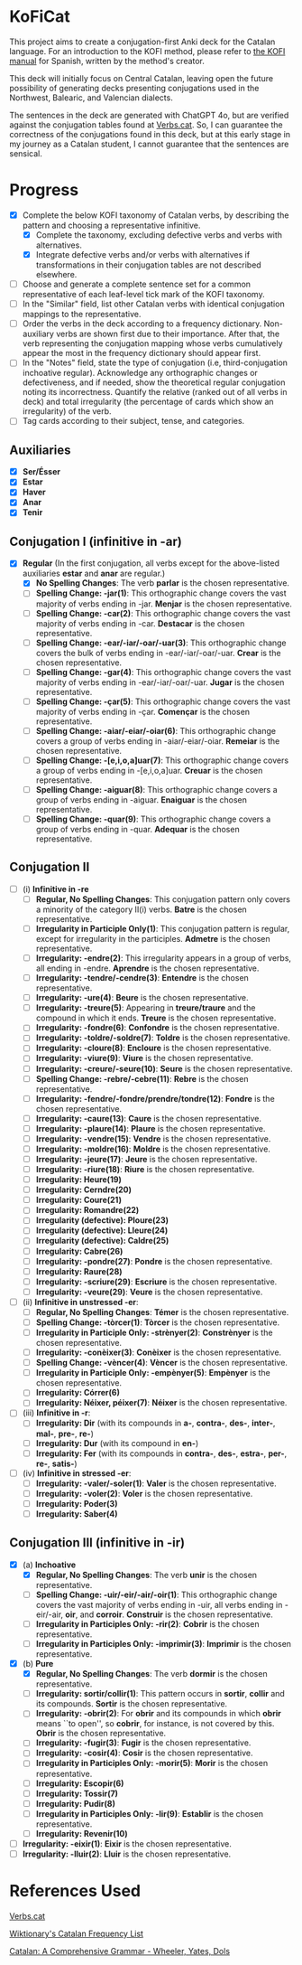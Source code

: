 # KoFiCat

This project aims to create a conjugation-first Anki deck for the Catalan language. For an introduction to the KOFI method, please refer to [the KOFI manual](https://www.asiteaboutnothing.net/w_ultimate_spanish_conjugation.php) for Spanish, written by the method's creator.

This deck will initially focus on Central Catalan, leaving open the future possibility of generating decks presenting conjugations used in the Northwest, Balearic, and Valencian dialects.

The sentences in the deck are generated with ChatGPT 4o, but are verified against the conjugation tables found at [Verbs.cat](https://www.verbs.cat/). So, I can guarantee the correctness of the conjugations found in this deck, but at this early stage in my journey as a Catalan student, I cannot guarantee that the sentences are sensical.

# Progress

- [x] Complete the below KOFI taxonomy of Catalan verbs, by describing the pattern and choosing a representative infinitive.
  - [x] Complete the taxonomy, excluding defective verbs and verbs with alternatives.
  - [x] Integrate defective verbs and/or verbs with alternatives if transformations in their conjugation tables are not described elsewhere.
- [ ] Choose and generate a complete sentence set for a common representative of each leaf-level tick mark of the KOFI taxonomy.
- [ ] In the "Similar" field, list other Catalan verbs with identical conjugation mappings to the representative.
- [ ] Order the verbs in the deck according to a frequency dictionary. Non-auxiliary verbs are shown first due to their importance. After that, the verb representing the conjugation mapping whose verbs cumulatively appear the most in the frequency dictionary should appear first.
- [ ] In the "Notes" field, state the type of conjugation (i.e, third-conjugation inchoative regular). Acknowledge any orthographic changes or defectiveness, and if needed, show the theoretical regular conjugation noting its incorrectness. Quantify the relative (ranked out of all verbs in deck) and total irregularity (the percentage of cards which show an irregularity) of the verb.
- [ ] Tag cards according to their subject, tense, and categories.

## Auxiliaries
- [x] **Ser/Ésser**
- [x] **Estar**
- [x] **Haver**
- [x] **Anar**
- [x] **Tenir**

## Conjugation I (infinitive in -ar)
- [x] **Regular** (In the first conjugation, all verbs except for the above-listed auxiliaries **estar** and **anar** are regular.)
  - [x] **No Spelling Changes**: The verb **parlar** is the chosen representative.
  - [ ] **Spelling Change: -jar(1)**: This orthographic change covers the vast majority of verbs ending in -jar. **Menjar** is the chosen representative.
  - [ ] **Spelling Change: -car(2)**: This orthographic change covers the vast majority of verbs ending in -car. **Destacar** is the chosen representative.
  - [ ] **Spelling Change: -ear/-iar/-oar/-uar(3)**: This orthographic change covers the bulk of verbs ending in -ear/-iar/-oar/-uar. **Crear** is the chosen representative.
  - [ ] **Spelling Change: -gar(4)**: This orthographic change covers the vast majority of verbs ending in -ear/-iar/-oar/-uar. **Jugar** is the chosen representative.
  - [ ] **Spelling Change: -çar(5)**: This orthographic change covers the vast majority of verbs ending in -çar. **Començar** is the chosen representative.
  - [ ] **Spelling Change: -aiar/-eiar/-oiar(6)**: This orthographic change covers a group of verbs ending in -aiar/-eiar/-oiar. **Remeiar** is the chosen representative.
  - [ ] **Spelling Change: -[e,i,o,a]uar(7)**: This orthographic change covers a group of verbs ending in -[e,i,o,a]uar. **Creuar** is the chosen representative.
  - [ ] **Spelling Change: -aiguar(8)**: This orthographic change covers a group of verbs ending in -aiguar. **Enaiguar** is the chosen representative.
  - [ ] **Spelling Change: -quar(9)**: This orthographic change covers a group of verbs ending in -quar. **Adequar** is the chosen representative.

## Conjugation II
- [ ] (i)   **Infinitive in -re**
  - [ ] **Regular, No Spelling Changes**: This conjugation pattern only covers a minority of the category II(i) verbs. **Batre** is the chosen representative.
  - [ ] **Irregularity in Participle Only(1)**: This conjugation pattern is regular, except for irregularity in the participles. **Admetre** is the chosen representative.
  - [ ] **Irregularity: -endre(2)**: This irregularity appears in a group of verbs, all ending in -endre. **Aprendre** is the chosen representative.
  - [ ] **Irregularity: -tendre/-cendre(3)**: **Entendre** is the chosen representative.
  - [ ] **Irregularity: -ure(4)**: **Beure** is the chosen representative.
  - [ ] **Irregularity: -treure(5)**: Appearing in **treure/traure** and the compound in which it ends. **Treure** is the chosen representative.
  - [ ] **Irregularity: -fondre(6)**: **Confondre** is the chosen representative.
  - [ ] **Irregularity: -toldre/-soldre(7)**: **Toldre** is the chosen representative.
  - [ ] **Irregularity: -cloure(8)**: **Encloure** is the chosen representative.
  - [ ] **Irregularity: -viure(9)**: **Viure** is the chosen representative.
  - [ ] **Irregularity: -creure/-seure(10)**: **Seure** is the chosen representative.
  - [ ] **Spelling Change: -rebre/-cebre(11)**: **Rebre** is the chosen representative.
  - [ ] **Irregularity: -fendre/-fondre/prendre/tondre(12)**: **Fondre** is the chosen representative.
  - [ ] **Irregularity: -caure(13)**: **Caure** is the chosen representative.
  - [ ] **Irregularity: -plaure(14)**: **Plaure** is the chosen representative.
  - [ ] **Irregularity: -vendre(15)**: **Vendre** is the chosen representative.
  - [ ] **Irregularity: -moldre(16)**: **Moldre** is the chosen representative.
  - [ ] **Irregularity: -jeure(17)**: **Jeure** is the chosen representative.
  - [ ] **Irregularity: -riure(18)**: **Riure** is the chosen representative.
  - [ ] **Irregularity: Heure(19)**
  - [ ] **Irregularity: Cerndre(20)**
  - [ ] **Irregularity: Coure(21)**
  - [ ] **Irregularity: Romandre(22)**
  - [ ] **Irregularity (defective): Ploure(23)**
  - [ ] **Irregularity (defective): Lleure(24)**
  - [ ] **Irregularity (defective): Caldre(25)**
  - [ ] **Irregularity: Cabre(26)**
  - [ ] **Irregularity: -pondre(27)**: **Pondre** is the chosen representative.
  - [ ] **Irregularity: Raure(28)**
  - [ ] **Irregularity: -scriure(29)**: **Escriure** is the chosen representative.
  - [ ] **Irregularity: -veure(29)**: **Veure** is the chosen representative.
- [ ] (ii)  **Infinitive in unstressed -er**:
  - [ ] **Regular, No Spelling Changes**: **Témer** is the chosen representative.
  - [ ] **Spelling Change: -tòrcer(1)**: **Tòrcer** is the chosen representative.
  - [ ] **Irregularity in Participle Only: -strènyer(2)**: **Constrènyer** is the chosen representative.
  - [ ] **Irregularity: -conèixer(3)**: **Conèixer** is the chosen representative.
  - [ ] **Spelling Change: -vèncer(4)**: **Vèncer** is the chosen representative.
  - [ ] **Irregularity in Participle Only: -empènyer(5)**: **Empènyer** is the chosen representative.
  - [ ] **Irregularity: Córrer(6)**
  - [ ] **Irregularity: Néixer, péixer(7)**: **Néixer** is the chosen representative.
- [ ] (iii) **Infinitive in -r**:
  - [ ] **Irregularity: Dir** (with its compounds in **a-**, **contra-**, **des-**, **inter-**, **mal-**, **pre-**, **re-**)
  - [ ] **Irregularity: Dur** (with its compound in **en-**)
  - [ ] **Irregularity: Fer** (with its compounds in **contra-**, **des-**, **estra-**, **per-**, **re-**, **satis-**)
- [ ] (iv)  **Infinitive in stressed -er**:
  - [ ] **Irregularity: -valer/-soler(1)**: **Valer** is the chosen representative.
  - [ ] **Irregularity: -voler(2)**: **Voler** is the chosen representative.
  - [ ] **Irregularity: Poder(3)**
  - [ ] **Irregularity: Saber(4)**

## Conjugation III (infinitive in -ir)
- [x] (a) **Inchoative**
  - [x] **Regular, No Spelling Changes**: The verb **unir** is the chosen representative.
  - [ ] **Spelling Change: -uir/-eir/-air/-oir(1)**: This orthographic change covers the vast majority of verbs ending in -uir, all verbs ending in -eir/-air, **oir**, and **corroir**. **Construir** is the chosen representative.
  - [ ] **Irregularity in Participles Only: -rir(2)**: **Cobrir** is the chosen representative.
  - [ ] **Irregularity in Participles Only: -imprimir(3)**: **Imprimir** is the chosen representative.

- [x] (b) **Pure**
  - [x] **Regular, No Spelling Changes**: The verb **dormir** is the chosen representative.
  - [ ] **Irregularity: sortir/collir(1)**: This pattern occurs in **sortir**, **collir** and its compounds. **Sortir** is the chosen representative.
  - [ ] **Irregularity: -obrir(2)**: For **obrir** and its compounds in which **obrir** means ``to open'', so **cobrir**, for instance, is not covered by this. **Obrir** is the chosen representative.
  - [ ] **Irregularity: -fugir(3)**: **Fugir** is the chosen representative.
  - [ ] **Irregularity: -cosir(4)**: **Cosir** is the chosen representative.
  - [ ] **Irregularity in Participles Only: -morir(5)**: **Morir** is the chosen representative.
  - [ ] **Irregularity: Escopir(6)**
  - [ ] **Irregularity: Tossir(7)**
  - [ ] **Irregularity: Pudir(8)**
  - [ ] **Irregularity in Participles Only: -lir(9)**: **Establir** is the chosen representative.
  - [ ] **Irregularity: Revenir(10)**

- [ ] **Irregularity: -eixir(1)**: **Eixir** is the chosen representative.
- [ ] **Irregularity: -lluir(2)**: **Lluir** is the chosen representative.
 
# References Used
[Verbs.cat](https://www.verbs.cat/)

[Wiktionary's Catalan Frequency List](https://en.wiktionary.org/wiki/Wiktionary:Frequency_lists/Catalan/)

[Catalan: A Comprehensive Grammar - Wheeler, Yates, Dols](https://www.amazon.com/Catalan-Comprehensive-Grammar-Routledge-Grammars/dp/0415103428)